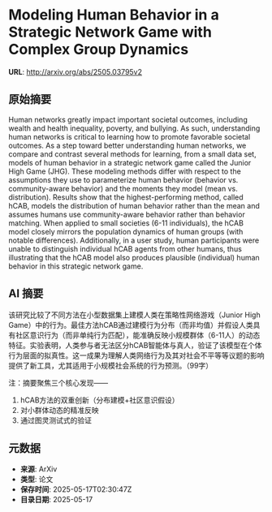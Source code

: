 # Modeling Human Behavior in a Strategic Network Game with Complex Group Dynamics

**URL**: http://arxiv.org/abs/2505.03795v2

## 原始摘要

Human networks greatly impact important societal outcomes, including wealth
and health inequality, poverty, and bullying. As such, understanding human
networks is critical to learning how to promote favorable societal outcomes. As
a step toward better understanding human networks, we compare and contrast
several methods for learning, from a small data set, models of human behavior
in a strategic network game called the Junior High Game (JHG). These modeling
methods differ with respect to the assumptions they use to parameterize human
behavior (behavior vs. community-aware behavior) and the moments they model
(mean vs. distribution). Results show that the highest-performing method,
called hCAB, models the distribution of human behavior rather than the mean and
assumes humans use community-aware behavior rather than behavior matching. When
applied to small societies (6-11 individuals), the hCAB model closely mirrors
the population dynamics of human groups (with notable differences).
Additionally, in a user study, human participants were unable to distinguish
individual hCAB agents from other humans, thus illustrating that the hCAB model
also produces plausible (individual) human behavior in this strategic network
game.


## AI 摘要

该研究比较了不同方法在小型数据集上建模人类在策略性网络游戏（Junior High Game）中的行为。最佳方法hCAB通过建模行为分布（而非均值）并假设人类具有社区意识行为（而非单纯行为匹配），能准确反映小规模群体（6-11人）的动态特征。实验表明，人类参与者无法区分hCAB智能体与真人，验证了该模型在个体行为层面的拟真性。这一成果为理解人类网络行为及其对社会不平等等议题的影响提供了新工具，尤其适用于小规模社会系统的行为预测。（99字）  

注：摘要聚焦三个核心发现——  
1. hCAB方法的双重创新（分布建模+社区意识假设）  
2. 对小群体动态的精准反映  
3. 通过图灵测试式的验证

## 元数据

- **来源**: ArXiv
- **类型**: 论文
- **保存时间**: 2025-05-17T02:30:47Z
- **目录日期**: 2025-05-17

